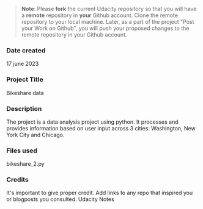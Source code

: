 >**Note**: Please **fork** the current Udacity repository so that you will have a **remote** repository in **your** Github account. Clone the remote repository to your local machine. Later, as a part of the project "Post your Work on Github", you will push your proposed changes to the remote repository in your Github account.

### Date created
17 june 2023

### Project Title
Bikeshare data

### Description
The project is a data analysis project using python. It processes and provides information based on user input across 3 cities: Washington, New York City and Chicago.

### Files used
bikeshare_2.py

### Credits
It's important to give proper credit. Add links to any repo that inspired you or blogposts you consulted.
Udacity Notes

